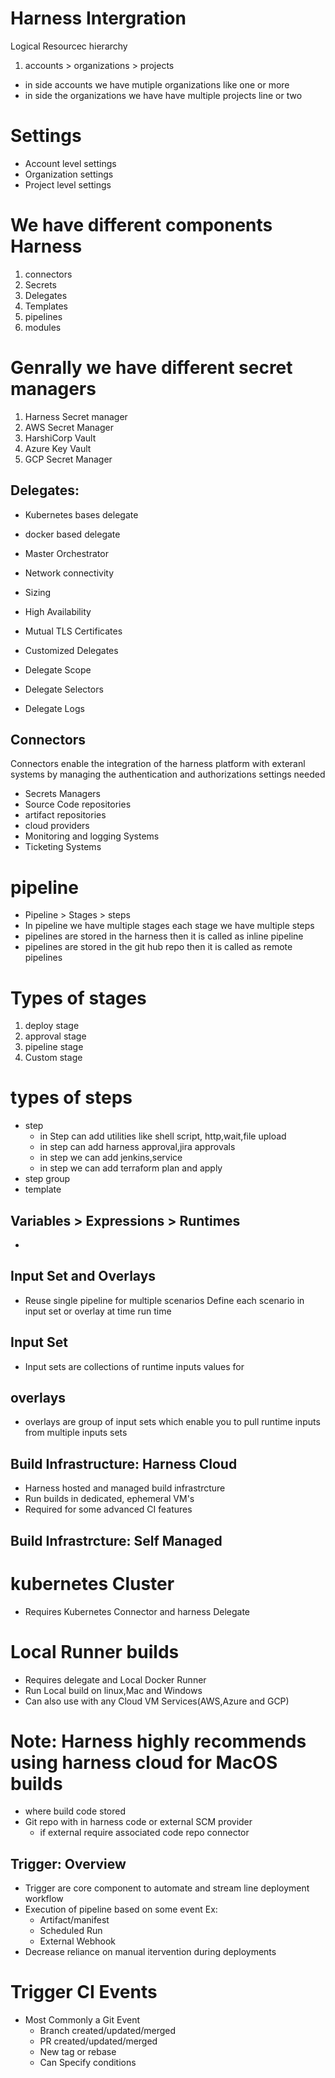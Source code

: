 # Harness Intergration
Logical Resourcec hierarchy
  1) accounts > organizations > projects
- in side accounts we have mutiple organizations like one or more
- in side the organizations we have have multiple projects line or two
# Settings
  - Account level settings
  - Organization settings
  - Project level settings
# We have different components Harness
1) connectors
2) Secrets
3) Delegates
4) Templates
5) pipelines 
6) modules

# Genrally we have different secret managers
1) Harness Secret manager
3) AWS Secret Manager
4) HarshiCorp Vault
5) Azure Key Vault
6) GCP Secret Manager

## Delegates:
- Kubernetes bases delegate
- docker based delegate


- Master Orchestrator
- Network connectivity
- Sizing
- High Availability
- Mutual TLS Certificates
- Customized Delegates
- Delegate Scope
- Delegate Selectors
- Delegate Logs
## Connectors
Connectors enable the integration of the harness platform with exteranl systems by managing the authentication and authorizations settings needed
- Secrets Managers
- Source Code repositories
- artifact repositories
- cloud providers
- Monitoring and logging Systems
- Ticketing Systems

# pipeline
- Pipeline > Stages > steps
- In pipeline we have multiple stages each stage we have multiple steps
- pipelines are stored in the harness then it is called as inline pipeline
- pipelines are stored in the git hub repo then it is called as remote pipelines

# Types of stages
1) deploy stage
2) approval stage
3) pipeline stage
4) Custom stage

# types of steps
- step
  - in Step can add utilities like shell script, http,wait,file upload
  - in step can add harness approval,jira approvals
  - in step we can add jenkins,service
  - in step we can add terraform plan and apply
- step group 
- template

## Variables > Expressions > Runtimes
- 
## Input Set and Overlays
- Reuse single pipeline for multiple scenarios Define each scenario in input set or overlay at time run time
 ## Input Set
 - Input sets are collections of runtime inputs values for 
 ## overlays
 - overlays are group of input sets which enable you to pull runtime inputs from multiple inputs sets


## Build Infrastructure: Harness Cloud
- Harness hosted and managed build infrastrcture
- Run builds in dedicated, ephemeral VM's 
- Required for some advanced CI features

## Build Infrastrcture: Self Managed
 # kubernetes Cluster
  - Requires Kubernetes Connector and harness Delegate
 # Local Runner builds
  - Requires delegate and Local Docker Runner
  - Run Local build on linux,Mac and Windows
  - Can also use with any Cloud VM Services(AWS,Azure and GCP)
 # Note: Harness highly recommends using harness cloud for MacOS builds
  - where build code stored
  - Git repo with in harness code or external SCM provider
    - if external require associated code repo connector

 ## Trigger: Overview
  - Trigger are core component to automate and stream line deployment workflow
  - Execution of pipeline based on some event Ex:
    - Artifact/manifest
    - Scheduled Run
    - External Webhook
  - Decrease reliance on manual itervention during deployments
# Trigger CI Events
  - Most Commonly a Git Event
    - Branch created/updated/merged
    - PR created/updated/merged
    - New tag or rebase
    - Can Specify conditions











